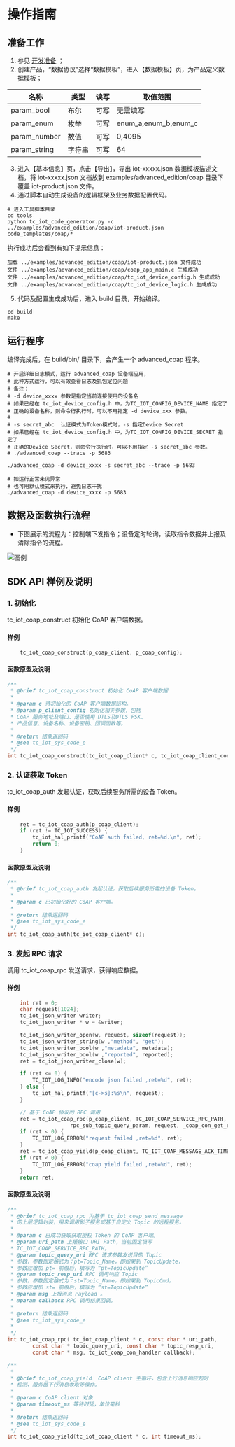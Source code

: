 # 操作指南
## 准备工作
1. 参见 [开发准备](https://github.com/tencentyun/tencent-cloud-iotsuite-embedded-c/blob/master/README.md) ；
2. 创建产品，“数据协议”选择“数据模板”，进入【数据模板】页，为产品定义数据模板；

| 名称         | 类型       | 读写       | 取值范围             |
| ----------   | ---------- | ---------- | ----------           |
| param_bool   | 布尔       | 可写       | 无需填写             |
| param_enum   | 枚举       | 可写       | enum_a,enum_b,enum_c |
| param_number | 数值       | 可写       | 0,4095               |
| param_string | 字符串     | 可写       | 64                   |

3. 进入【基本信息】页，点击【导出】，导出 iot-xxxxx.json 数据模板描述文档，将 iot-xxxxx.json 文档放到 examples/advanced_edition/coap 目录下覆盖 iot-product.json 文件。
4. 通过脚本自动生成设备的逻辑框架及业务数据配置代码。

```shell
# 进入工具脚本目录
cd tools
python tc_iot_code_generator.py -c ../examples/advanced_edition/coap/iot-product.json code_templates/coap/*
```

执行成功后会看到有如下提示信息：
```shell
加载 ../examples/advanced_edition/coap/iot-product.json 文件成功
文件 ../examples/advanced_edition/coap/coap_app_main.c 生成成功
文件 ../examples/advanced_edition/coap/tc_iot_device_config.h 生成成功
文件 ../examples/advanced_edition/coap/tc_iot_device_logic.h 生成成功

```

5. 代码及配置生成成功后，进入 build 目录，开始编译。

```shell
cd build
make
```

## 运行程序
编译完成后，在 build/bin/ 目录下，会产生一个 advanced_coap 程序。

```shell
# 开启详细日志模式，运行 advanced_coap 设备端应用，
# 此种方式运行，可以有效查看日志及抓包定位问题
# 备注：
# -d device_xxxx 参数是指定当前连接使用的设备名
# 如果已经在 tc_iot_device_config.h 中，为TC_IOT_CONFIG_DEVICE_NAME 指定了
# 正确的设备名称，则命令行执行时，可以不用指定 -d device_xxx 参数。
#
# -s secret_abc  认证模式为Token模式时，-s 指定Device Secret
# 如果已经在 tc_iot_device_config.h 中，为TC_IOT_CONFIG_DEVICE_SECRET 指定了
# 正确的Device Secret，则命令行执行时，可以不用指定 -s secret_abc 参数。
# ./advanced_coap --trace -p 5683

./advanced_coap -d device_xxxx -s secret_abc --trace -p 5683

# 如运行正常未见异常
# 也可用默认模式来执行，避免日志干扰
./advanced_coap -d device_xxxx -p 5683

```

## 数据及函数执行流程
- 下图展示的流程为：控制端下发指令；设备定时轮询，读取指令数据并上报及清除指令的流程。

![图例](https://user-images.githubusercontent.com/990858/44085090-18cbaaa6-9feb-11e8-9a6a-5ee23813480c.png)

## SDK API 样例及说明

### 1. 初始化
tc_iot_coap_construct 初始化 CoAP 客户端数据。

#### 样例

```c
    tc_iot_coap_construct(p_coap_client, p_coap_config);
```

#### 函数原型及说明

```c
/**
 * @brief tc_iot_coap_construct 初始化 CoAP 客户端数据
 *
 * @param c 待初始化的 CoAP 客户端数据结构。
 * @param p_client_config 初始化相关参数，包括
 * CoAP 服务地址及端口、是否使用 DTLS及DTLS PSK、
 * 产品信息、设备名称、设备密钥、回调函数等。
 *
 * @return 结果返回码
 * @see tc_iot_sys_code_e
 */
int tc_iot_coap_construct(tc_iot_coap_client* c, tc_iot_coap_client_config* p_client_config);
```

### 2. 认证获取 Token 
tc_iot_coap_auth 发起认证，获取后续服务所需的设备 Token。

#### 样例

```c
    ret = tc_iot_coap_auth(p_coap_client);
    if (ret != TC_IOT_SUCCESS) {
        tc_iot_hal_printf("CoAP auth failed, ret=%d.\n", ret);
        return 0;
    }
```

#### 函数原型及说明

```c
/**
 * @brief tc_iot_coap_auth 发起认证，获取后续服务所需的设备 Token。
 *
 * @param c 已初始化好的 CoAP 客户端。
 *
 * @return 结果返回码
 * @see tc_iot_sys_code_e
 */
int tc_iot_coap_auth(tc_iot_coap_client* c);
```

### 3. 发起 RPC 请求 
调用 tc_iot_coap_rpc 发送请求，获得响应数据。

#### 样例

```c
    int ret = 0;
    char request[1024];
    tc_iot_json_writer writer;
    tc_iot_json_writer * w = &writer;

    tc_iot_json_writer_open(w, request, sizeof(request));
    tc_iot_json_writer_string(w ,"method", "get");
    tc_iot_json_writer_bool(w ,"metadata", metadata);
    tc_iot_json_writer_bool(w ,"reported", reported);
    ret = tc_iot_json_writer_close(w);

    if (ret <= 0) {
        TC_IOT_LOG_INFO("encode json failed ,ret=%d", ret);
    } else {
        tc_iot_hal_printf("[c->s]:%s\n", request);
    }

    // 基于 CoAP 协议的 RPC 调用
    ret = tc_iot_coap_rpc(p_coap_client, TC_IOT_COAP_SERVICE_RPC_PATH, rpc_pub_topic_query_param, 
                    rpc_sub_topic_query_param, request, _coap_con_get_rpc_handler);
    if (ret < 0) {
        TC_IOT_LOG_ERROR("request failed ,ret=%d", ret);
    }
    ret = tc_iot_coap_yield(p_coap_client, TC_IOT_COAP_MESSAGE_ACK_TIMEOUT_MS);
    if (ret < 0) {
        TC_IOT_LOG_ERROR("coap yield failed ,ret=%d", ret);
    }
    return ret;
```

#### 函数原型及说明

```c
/**
 * @brief tc_iot_coap_rpc 为基于 tc_iot_coap_send_message 
 * 的上层逻辑封装，用来调用影子服务或基于自定义 Topic 的远程服务。
 *
 * @param c 已成功获取获取授权 Token 的 CoAP 客户端。
 * @param uri_path 上报接口 URI Path，当前固定填写
 * TC_IOT_COAP_SERVICE_RPC_PATH。
 * @param topic_query_uri RPC 请求参数发送目的 Topic
 * 参数，参数固定格式为：pt=Topic_Name，即如果到 TopicUpdate，
 * 参数应增加 pt= 前缀后，填写为 “pt=TopicUpdate”
 * @param topic_resp_uri RPC 调用响应 Topic
 * 参数，参数固定格式为：st=Topic_Name，即如果到 TopicCmd，
 * 参数应增加 st= 前缀后，填写为 “st=TopicUpdate”
 * @param msg 上报消息 Payload 。
 * @param callback RPC 调用结果回调。
 *
 * @return 结果返回码
 * @see tc_iot_sys_code_e
 *
 */
int tc_iot_coap_rpc( tc_iot_coap_client * c, const char * uri_path, 
        const char * topic_query_uri, const char * topic_resp_uri,
        const char * msg, tc_iot_coap_con_handler callback);

/**
 *
 * @brief tc_iot_coap_yield  CoAP client 主循环，包含上行消息响应超时
 * 检测、服务器下行消息收取等操作。
 *
 * @param c CoAP client 对象
 * @param timeout_ms 等待时延，单位毫秒
 *
 * @return 结果返回码
 * @see tc_iot_sys_code_e
 */
int tc_iot_coap_yield(tc_iot_coap_client * c, int timeout_ms);
```

